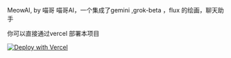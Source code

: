 MeowAI, by 喵哥
喵哥AI，一个集成了gemini ,grok-beta ，flux 的绘画，聊天助手

你可以直接通过vercel 部署本项目

[![Deploy with Vercel](https://vercel.com/button)](https://vercel.com/new/clone?repository-url=https://github.com/guioalis/xmiaoai)
